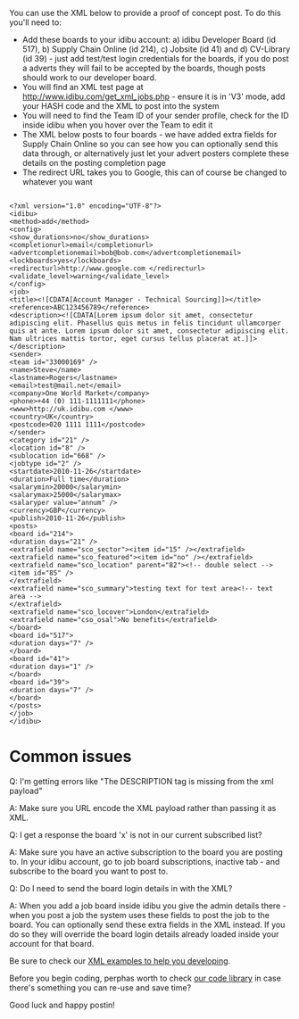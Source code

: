 <p>You can use the XML below to provide a proof of concept post. To do this you&#39;ll need to:</p>
<ul>
	<li>
		Add these boards to your idibu account: a) idibu Developer Board (id 517), b) Supply Chain Online (id 214), c) Jobsite (id 41) and d) CV-Library (id 39) - just add test/test login credentials for the boards, if you do post a adverts they will fail to be accepted by the boards, though posts should work to our developer board.</li>
	<li>
		You will find an XML test page at <a href="http://www.idibu.com/get_xml_jobs.php" target="_blank">http://www.idibu.com/get_xml_jobs.php</a> - ensure it is in &#39;V3&#39; mode, add your HASH code and the XML to post into the system</li>
	<li>
		You will need to find the Team ID of your sender profile, check for the ID inside idibu when you hover over the Team to edit it</li>
	<li>
		The XML below posts to four boards - we have added extra fields for Supply Chain Online so you can see how you can optionally send this data through, or alternatively just let your advert posters complete these details on the posting completion page</li>
	<li>
		The redirect URL takes you to Google, this can of course be changed to whatever you want</li>
</ul>
<pre>
<code>
&lt;?xml version=&quot;1.0&quot; encoding=&quot;UTF-8&quot;?&gt;
&lt;idibu&gt;
&lt;method&gt;add&lt;/method&gt;
&lt;config&gt;
&lt;show_durations&gt;no&lt;/show_durations&gt;
&lt;completionurl&gt;email&lt;/completionurl&gt;
&lt;advertcompletionemail&gt;bob@bob.com&lt;/advertcompletionemail&gt;
&lt;lockboards&gt;yes&lt;/lockboards&gt;
&lt;redirecturl&gt;http://www.google.com &lt;/redirecturl&gt;
&lt;validate_level&gt;warning&lt;/validate_level&gt;
&lt;/config&gt;
&lt;job&gt;
&lt;title&gt;&lt;![CDATA[Account Manager - Technical Sourcing]]&gt;&lt;/title&gt;
&lt;reference&gt;ABC123456789&lt;/reference&gt;
&lt;description&gt;&lt;![CDATA[Lorem ipsum dolor sit amet, consectetur adipiscing elit. Phasellus quis metus in felis tincidunt ullamcorper quis at ante. Lorem ipsum dolor sit amet, consectetur adipiscing elit. Nam ultrices mattis tortor, eget cursus tellus placerat at.]]&gt;&lt;/description&gt;
&lt;sender&gt;
&lt;team id=&quot;33000169&quot; /&gt;
&lt;name&gt;Steve&lt;/name&gt;
&lt;lastname&gt;Rogers&lt;/lastname&gt;
&lt;email&gt;test@mail.net&lt;/email&gt;
&lt;company&gt;One World Market&lt;/company&gt;
&lt;phone&gt;+44 (0) 111-1111111&lt;/phone&gt;
&lt;www&gt;http://uk.idibu.com &lt;/www&gt;
&lt;country&gt;UK&lt;/country&gt;
&lt;postcode&gt;020 1111 1111&lt;/postcode&gt;
&lt;/sender&gt;
&lt;category id=&quot;21&quot; /&gt;
&lt;location id=&quot;8&quot; /&gt;
&lt;sublocation id=&quot;668&quot; /&gt;
&lt;jobtype id=&quot;2&quot; /&gt;
&lt;startdate&gt;2010-11-26&lt;/startdate&gt;
&lt;duration&gt;Full time&lt;/duration&gt;
&lt;salarymin&gt;20000&lt;/salarymin&gt;
&lt;salarymax&gt;25000&lt;/salarymax&gt;
&lt;salaryper value=&quot;annum&quot; /&gt;
&lt;currency&gt;GBP&lt;/currency&gt;
&lt;publish&gt;2010-11-26&lt;/publish&gt;
&lt;posts&gt;
&lt;board id=&quot;214&quot;&gt;
&lt;duration days=&quot;21&quot; /&gt;
&lt;extrafield name=&quot;sco_sector&quot;&gt;&lt;item id=&quot;15&quot; /&gt;&lt;/extrafield&gt;
&lt;extrafield name=&quot;sco_featured&quot;&gt;&lt;item id=&quot;no&quot; /&gt;&lt;/extrafield&gt;
&lt;extrafield name=&quot;sco_location&quot; parent=&quot;82&quot;&gt;&lt;!-- double select --&gt;
&lt;item id=&quot;85&quot; /&gt;
&lt;/extrafield&gt;
&lt;extrafield name=&quot;sco_summary&quot;&gt;testing text for text area&lt;!-- text area --&gt;
&lt;/extrafield&gt;
&lt;extrafield name=&quot;sco_locover&quot;&gt;London&lt;/extrafield&gt;
&lt;extrafield name=&quot;cso_osal&quot;&gt;No benefits&lt;/extrafield&gt;
&lt;/board&gt;
&lt;board id=&quot;517&quot;&gt;
&lt;duration days=&quot;7&quot; /&gt;
&lt;/board&gt;
&lt;board id=&quot;41&quot;&gt;
&lt;duration days=&quot;1&quot; /&gt;
&lt;/board&gt;
&lt;board id=&quot;39&quot;&gt;
&lt;duration days=&quot;7&quot; /&gt;
&lt;/board&gt;
&lt;/posts&gt;
&lt;/job&gt;
&lt;/idibu&gt;
</code></pre>
<h1>
	Common issues</h1>
<p>Q: I&#39;m getting errors like &quot;The DESCRIPTION tag is missing from the xml payload&quot;</p>
<p>A: Make sure you URL encode the XML payload rather than passing it as XML.</p>
<p>Q: I get a response the board &#39;x&#39; is not in our current subscribed list?</p>
<p>A: Make sure you have an active subscription to the board you are posting to. In your idibu account, go to job board subscriptions, inactive tab - and subscribe to the board you want to post to.</p>
<p>Q: Do I need to send the board login details in with the XML?</p>
<p>A: When you add a job board inside idibu you give the admin details there - when you post a job the system uses these fields to post the job to the board. You can optionally send these extra fields in the XML instead. If you do so they will override the board login details already loaded inside your account for that board.</p>

Be sure to check our <a href="https://github.com/oneworldmarket/idibu-api/tree/master/api-v3/examples">XML examples to help you developing</a>.

Before you begin coding, perphas worth to check <a href="https://github.com/oneworldmarket/idibu-api/blob/master/webservices/code-library/.net-basic-interaction.md" target="_blank">our code library</a> in case there's something you can re-use and save time?

Good luck and happy postin!
